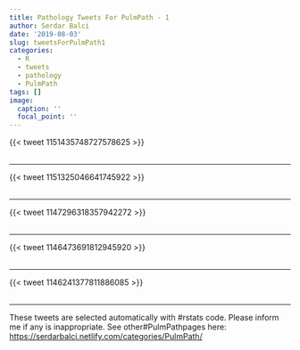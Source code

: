 ```yaml
---
title: Pathology Tweets For PulmPath - 1
author: Serdar Balci
date: '2019-08-03'
slug: tweetsForPulmPath1
categories:
  - R
  - tweets
  - pathology
  - PulmPath
tags: []
image:
  caption: ''
  focal_point: ''
---
```



{{< tweet 1151435748727578625 >}}
<br>
<br>
<hr>
{{< tweet 1151325046641745922 >}}
<br>
<br>
<hr>
{{< tweet 1147296318357942272 >}}
<br>
<br>
<hr>
{{< tweet 1146473691812945920 >}}
<br>
<br>
<hr>
{{< tweet 1146241377811886085 >}}
<br>
<br>
<hr>


These tweets are selected automatically with #rstats code. Please inform me if any is inappropriate.
See other#PulmPathpages here: https://serdarbalci.netlify.com/categories/PulmPath/

